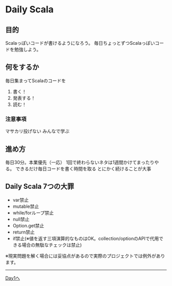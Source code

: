 # Daily Scala

## 目的

Scalaっぽいコードが書けるようになろう。
毎日ちょっとずつScalaっぽいコードを勉強しよう。

## 何をするか

毎日集まってScalaのコードを

1. 書く！
2. 発表する！
3. 読む！

### 注意事項

マサカリ投げない
みんなで学ぶ

## 進め方

毎日30分。本業優先（一応）
1回で終わらないネタは1週間かけてまったりやる。
できるだけ毎日コードを書く時間を取る
とにかく続けることが大事

## Daily Scala 7つの大罪

- var禁止
- mutable禁止
- while/forループ禁止
- null禁止
- Option.get禁止
- return禁止
- if禁止(※値を返す三項演算的なものはOK。collection/optionのAPIで代用できる場合の無駄なチェックは禁止)

※現実問題を解く場合には妥協点があるので実際のプロジェクトでは例外があります。


----
[Day1へ](doc/day_01.md)
